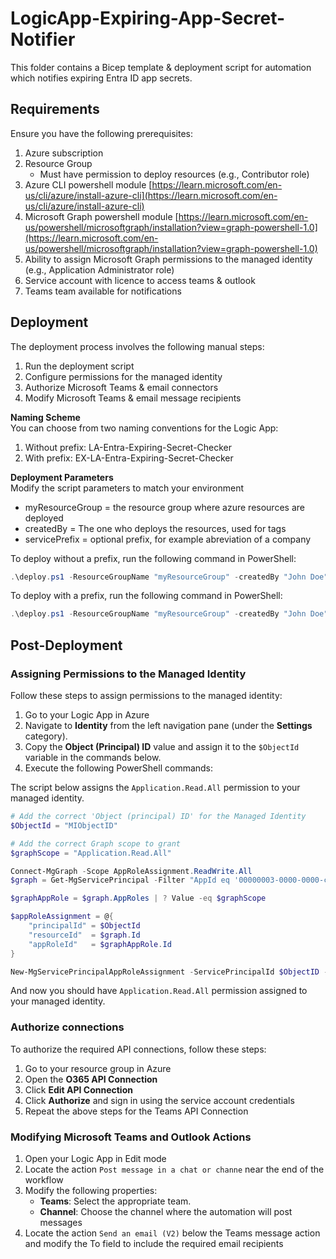 # LogicApp-Expiring-App-Secret-Notifier
This folder contains a Bicep template & deployment script for automation which notifies expiring Entra ID app secrets.

## Requirements
Ensure you have the following prerequisites:
1. Azure subscription
2. Resource Group
    - Must have permission to deploy resources (e.g., Contributor role)
3. Azure CLI powershell module [https://learn.microsoft.com/en-us/cli/azure/install-azure-cli](https://learn.microsoft.com/en-us/cli/azure/install-azure-cli)
4. Microsoft Graph powershell module [https://learn.microsoft.com/en-us/powershell/microsoftgraph/installation?view=graph-powershell-1.0](https://learn.microsoft.com/en-us/powershell/microsoftgraph/installation?view=graph-powershell-1.0)
5. Ability to assign Microsoft Graph permissions to the managed identity (e.g., Application Administrator role)
6. Service account with licence to access teams & outlook
7. Teams team available for notifications

## Deployment

The deployment process involves the following manual steps:
1. Run the deployment script
2. Configure permissions for the managed identity
3. Authorize Microsoft Teams & email connectors
4. Modify Microsoft Teams & email message recipients

**Naming Scheme**  
You can choose from two naming conventions for the Logic App:
1. Without prefix: LA-Entra-Expiring-Secret-Checker
2. With prefix: EX-LA-Entra-Expiring-Secret-Checker

**Deployment Parameters**  
Modify the script parameters to match your environment
- myResourceGroup = the resource group where azure resources are deployed
- createdBy = The one who deploys the resources, used for tags
- servicePrefix = optional prefix, for example abreviation of a company

To deploy without a prefix, run the following command in PowerShell:

```powershell
.\deploy.ps1 -ResourceGroupName "myResourceGroup" -createdBy "John Doe"

```
To deploy with a prefix, run the following command in PowerShell:

```powershell
.\deploy.ps1 -ResourceGroupName "myResourceGroup" -createdBy "John Doe" -servicePrefix "EX"

```

## Post-Deployment

### Assigning Permissions to the Managed Identity

Follow these steps to assign permissions to the managed identity:  
1. Go to your Logic App in Azure
2. Navigate to **Identity** from the left navigation pane (under the **Settings** category).
3. Copy the **Object (Principal) ID** value and assign it to the `$ObjectId` variable in the commands below.
4. Execute the following PowerShell commands:

The script below assigns the `Application.Read.All` permission to your managed identity.

```powershell
# Add the correct 'Object (principal) ID' for the Managed Identity
$ObjectId = "MIObjectID"

# Add the correct Graph scope to grant
$graphScope = "Application.Read.All"

Connect-MgGraph -Scope AppRoleAssignment.ReadWrite.All
$graph = Get-MgServicePrincipal -Filter "AppId eq '00000003-0000-0000-c000-000000000000'"

$graphAppRole = $graph.AppRoles | ? Value -eq $graphScope

$appRoleAssignment = @{
    "principalId" = $ObjectId
    "resourceId"  = $graph.Id
    "appRoleId"   = $graphAppRole.Id
}

New-MgServicePrincipalAppRoleAssignment -ServicePrincipalId $ObjectID -BodyParameter $appRoleAssignment | Format-List
```
And now you should have `Application.Read.All` permission assigned to your managed identity.

### Authorize connections

To authorize the required API connections, follow these steps:
1. Go to your resource group in Azure
2. Open the **O365 API Connection**
3. Click **Edit API Connection**
4. Click **Authorize** and sign in using the service account credentials
5. Repeat the above steps for the Teams API Connection

### Modifying Microsoft Teams and Outlook Actions
1. Open your Logic App in Edit mode
2. Locate the action `Post message in a chat or channe` near the end of the workflow
3. Modify the following properties:
    - **Teams**: Select the appropriate team.
    - **Channel**: Choose the channel where the automation will post messages
4. Locate the action `Send an email (V2)` below the Teams message action and modify the To field to include the required email recipients
